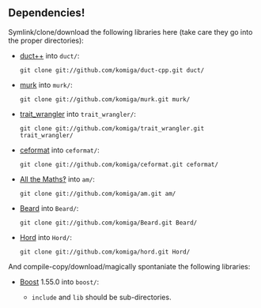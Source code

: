 
## Dependencies!

Symlink/clone/download the following libraries here (take care they go
into the proper directories):

* [duct++](https://github.com/komiga/duct-cpp) into `duct/`:

  `git clone git://github.com/komiga/duct-cpp.git duct/`

* [murk](https://github.com/komiga/murk) into `murk/`:

  `git clone git://github.com/komiga/murk.git murk/`

* [trait_wrangler](https://github.com/komiga/trait_wrangler) into `trait_wrangler/`:

  `git clone git://github.com/komiga/trait_wrangler.git trait_wrangler/`

* [ceformat](https://github.com/komiga/ceformat) into `ceformat/`:

  `git clone git://github.com/komiga/ceformat.git ceformat/`

* [All the Maths‽](https://github.com/komiga/am) into `am/`:

  `git clone git://github.com/komiga/am.git am/`

* [Beard](https://github.com/komiga/Beard) into `Beard/`:

  `git clone git://github.com/komiga/Beard.git Beard/`

* [Hord](https://github.com/komiga/hord) into `Hord/`:

  `git clone git://github.com/komiga/hord.git Hord/`

And compile-copy/download/magically spontaniate the following libraries:

* [Boost](http://www.boost.org/users/download/) 1.55.0 into `boost/`:

  - `include` and `lib` should be sub-directories.
